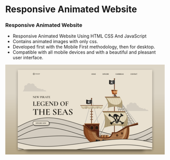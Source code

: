 # Responsive Animated Website
### Responsive Animated Website

- Responsive Animated Website Using HTML CSS And JavaScript
- Contains animated images with only css.
- Developed first with the Mobile First methodology, then for desktop.
- Compatible with all mobile devices and with a beautiful and pleasant user interface.

![preview img](/preview.png)
